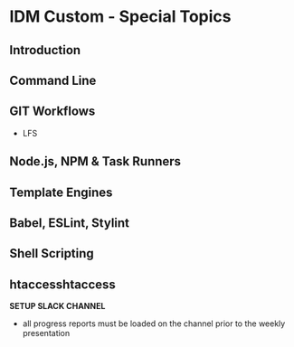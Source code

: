 # IDM Custom - Special Topics

## Introduction

## Command Line

## GIT Workflows

- LFS

## Node.js, NPM & Task Runners

## Template Engines

## Babel, ESLint, Stylint

## Shell Scripting

## htaccesshtaccess

**SETUP SLACK CHANNEL**

- all progress reports must be loaded on the channel prior to the weekly presentation